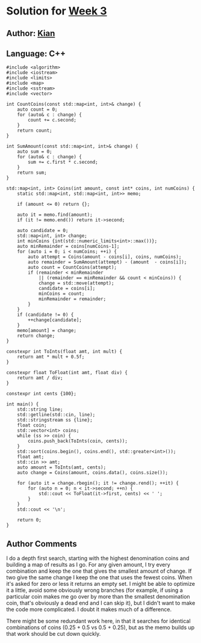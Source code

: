 # Solution for [Week 3](README)
## Author: [Kian](https://what.thedailywtf.com/user/kian)

<a name="CPlusPlus"></a>
## Language: C++
```
#include <algorithm>
#include <iostream>
#include <limits>
#include <map>
#include <sstream>
#include <vector>

int CountCoins(const std::map<int, int>& change) {
    auto count = 0;
    for (auto& c : change) {
        count += c.second;
    }
    return count;
}

int SumAmount(const std::map<int, int>& change) {
    auto sum = 0;
    for (auto& c : change) {
        sum += c.first * c.second;
    }
    return sum;
}

std::map<int, int> Coins(int amount, const int* coins, int numCoins) {
    static std::map<int, std::map<int, int>> memo;

    if (amount <= 0) return {};

    auto it = memo.find(amount);
    if (it != memo.end()) return it->second;

    auto candidate = 0;
    std::map<int, int> change;
    int minCoins {int(std::numeric_limits<int>::max())};
    auto minRemainder = coins[numCoins-1];
    for (auto i = 0; i < numCoins; ++i) {
        auto attempt = Coins(amount - coins[i], coins, numCoins);
        auto remainder = SumAmount(attempt) - (amount  - coins[i]);
        auto count = CountCoins(attempt);
        if (remainder < minRemainder
            || (remainder == minRemainder && count < minCoins)) {
            change = std::move(attempt);
            candidate = coins[i];
            minCoins = count;
            minRemainder = remainder;
        }
    }
    if (candidate != 0) {
        ++change[candidate];
    }
    memo[amount] = change;
    return change;
}

constexpr int ToInts(float amt, int mult) {
    return amt * mult + 0.5f;
}

constexpr float ToFloat(int amt, float div) {
    return amt / div;
}

constexpr int cents {100};

int main() {
    std::string line;
    std::getline(std::cin, line);
    std::stringstream ss {line};
    float coin;
    std::vector<int> coins;
    while (ss >> coin) {
        coins.push_back(ToInts(coin, cents));
    }
    std::sort(coins.begin(), coins.end(), std::greater<int>());
    float amt;
    std::cin >> amt;
    auto amount = ToInts(amt, cents);
    auto change = Coins(amount, coins.data(), coins.size());

    for (auto it = change.rbegin(); it != change.rend(); ++it) {
        for (auto n = 0; n < it->second; ++n) {
            std::cout << ToFloat(it->first, cents) << ' ';
        }
    }
    std::cout << '\n';

    return 0;
}
```

## Author Comments

I do a depth first search, starting with the highest denomination coins and building a map of results as I go. For any given amount, I try every combination and keep the one that gives the smallest amount of change. If two give the same change I keep the one that uses the fewest coins. When it's asked for zero or less it returns an empty set.
I might be able to optimize it a little, avoid some obviously wrong branches (for example, if using a particular coin makes me go over by more than the smallest denomination coin, that's obviously a dead end and I can skip it), but I didn't want to make the code more complicated. I doubt it makes much of a difference.

There might be some redundant work here, in that it searches for identical combinations of coins (0.25 + 0.5 vs 0.5 + 0.25), but as the memo builds up that work should be cut down quickly.